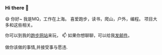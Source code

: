 ### Hi there 👋



😄 你好~ 我是MQ，工作在上海。
喜爱跑步，读书，爬山，户外，编程。
项目大多和这些相关。


你可以到我的[跑步网站](https://running-k6aflg0h2.vercel.app/)来玩， 📫 如果你想聊聊，可以给我[发邮件](lwcse35@gmail.com)。


做你该做的事情,并接受事与愿违.




<!--
**MQ-0707/MQ-0707** is a ✨ _special_ ✨ repository because its `README.md` (this file) appears on your GitHub profile.

Here are some ideas to get you started:

- 🔭 I’m currently working on ...
- 🌱 I’m currently learning ...
- 👯 I’m looking to collaborate on ...
- 🤔 I’m looking for help with ...
- 💬 Ask me about ...
- 📫 How to reach me: ...
- 😄 Pronouns: ...
- ⚡ Fun fact: ...
-->
